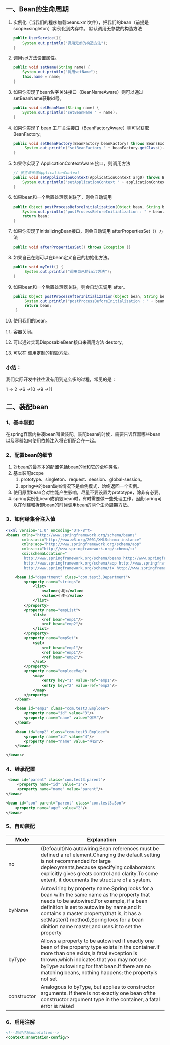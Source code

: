 ## 一、Bean的生命周期

1. 实例化（当我们的程序加载beans.xml文件），把我们的bean（前提是scope=singleton）实例化到内存中。
	默认调用无参数的构造方法
	```java
	public UserService(){
        System.out.println("调用无参的构造方法");
    }
	```
2. 调用set方法设置属性。
	```java
	public void setName(String name) {
        System.out.println("调用setName");
        this.name = name;
    }
	```
3. 如果你实现了bean名字关注接口（BeanNameAware）则可以通过setBeanName获取id号。

    ```java
    public void setBeanName(String name) {
		System.out.println("setBeanName " + name);
	}
    ```

4. 如果你实现了 bean 工厂关注接口（BeanFactoryAware）则可以获取BeanFactory。

   ```java
   public void setBeanFactory(BeanFactory beanFactory) throws BeansException {
   		System.out.println("setBeanFactory " + beanFactory.getClass().getName());
   }
   ```

5. 如果你实现了 ApplicationContextAware 接口，则调用方法

    ```java
    // 该方法传递ApplicationContext
    public void setApplicationContext(ApplicationContext arg0) throws BeansException {
		System.out.println("setApplicationContext " + applicationContext.getClass().getName());
	}
    ```

6. 如果bean和一个后置处理器关联了，则会自动调用

    ```java
   	public Object postProcessBeforeInitialization(Object bean, String beanName) throws BeansException {
        System.out.println("postProcessBeforeInitialization : " + bean.getClass().getName() + " : " + beanName);
        return bean;
    }
    ```

7. 如果你实现了InitializingBean接口，则会自动调用 afterPropertiesSet（）方法

   ```java
   public void afterPropertiesSet() throws Exception {}
   ```

8. 如果自己在<bean init-method="init"/>则可以在bean定义自己的初始化方法。

   ```java
   public void myInit() {
        System.out.println("调用自己的init方法");
   }
   ```

9. 如果bean和一个后置处理器关联，则会自动去调用 after。

   ```java
   public Object postProcessAfterInitialization(Object bean, String beanName) throws BeansException {
        System.out.println("postProcessBeforeInitialization : " + bean.getClass().getName() + " : " + beanName);
        return bean;
    }
   ```

10. 使用我们的bean。

11. 容器关闭。

12. 可以通过实现DisposableBean接口来调用方法 destory。

13. 可以在<bean destory-method = "fun"> 调用定制的销毁方法。

### 小结：

我们实际开发中往往没有用到这么多的过程，常见的是：

1 -> 2 ->6 ->10 ->9 ->11

## 二、装配bean

### 1、基本装配

在spring容器内拼凑bean叫做装配。装配bean的时候，需要告诉容器哪些bean以及容器如何使用依赖注入将它们配合在一起。

### 2、配置bean的细节

1. 对bean的最基本的配置包括bean的id和它的全称类名。
2. 基本装配scope
   1. prototype、singleton、request、session、global-session。
   2. spring中的bean缺省情况下是单例模式，始终返回一个实例。
3. 使用原型bean会对性能产生影响，尽量不要设置为prototype，除非有必要。
4. spring实例化bean或销毁bean时，有时需要做一些处理工作，因此spring可以在创建和拆卸bean的时候调用bean的两个生命周期方法。

### 3、如何给集合注入值

```xml
<?xml version="1.0" encoding="UTF-8"?>
<beans xmlns="http://www.springframework.org/schema/beans"
       xmlns:xsi="http://www.w3.org/2001/XMLSchema-instance"
       xmlns:aop="http://www.springframework.org/schema/aop"
       xmlns:tx="http://www.springframework.org/schema/tx"
       xsi:schemaLocation="
        http://www.springframework.org/schema/beans http://www.springframework.org/schema/beans/spring-beans.xsd
        http://www.springframework.org/schema/aop http://www.springframework.org/schema/aop/spring-aop.xsd
        http://www.springframework.org/schema/tx http://www.springframework.org/schema/tx/spring-tx.xsd">

    <bean id="department" class="com.test3.Department">
        <property name="strings">
            <list>
                <value>小明</value>
                <value>小李</value>
            </list>
        </property>
        <property name="empList">
            <list>
                <ref bean="emp1"/>
                <ref bean="emp2"/>
            </list>
        </property>
        <property name="empSet">
            <set>
                <ref bean="emp1"/>
                <ref bean="emp1"/>
                <ref bean="emp2"/>
            </set>
        </property>
        <property name="emploeeMap">
            <map>
                <entry key="1" value-ref="emp1"/>
                <entry key="2" value-ref="emp2"/>
            </map>
        </property>
    </bean>

    <bean id="emp1" class="com.test3.Emploee">
        <property name="id" value="3"/>
        <property name="name" value="张三"/>
    </bean>

    <bean id="emp2" class="com.test3.Emploee">
        <property name="id" value="4"/>
        <property name="name" value="李四"/>
    </bean>

</beans>
```

### 4、继承配置	

```xml
 <bean id="parent" class="com.test3.parent">
     <property name="id" value="1"/>
     <property name="name" value="parent"/>
</bean>

<bean id="son" parent="parent" class="com.test3.Son">
	<property name="age" value="2"/>
</bean>
```

### 5、自动装配  

| Mode        | Explanation                                                  |
| ----------- | ------------------------------------------------------------ |
| no          | (Defoault)No autowiring.Bean references must be defined a ref element.Changing the default setting is not recommended for large depleoyments,because specifying collaborators explicitly gives greats control and clarity.To some extent, it documents the structure of a system. |
| byName      | Autowiring by property name.Spring looks for a bean with the same name as the property that needs to be autowired.For example, if a bean definition is set to autowire by name,and it contains a master property(that is, it has a setMaster() method),Spring loos for a bean dinition name master,and uses it to set the property |
| byType      | Allows a property to be autowired if exactly one bean of the property type exists in the container.If more than one exists,la fatal exception is thrown,which indicates that you may not use byType autowiring for that bean.If there are no matching beans, nothing happens; the propertyis not set |
| constructor | Analogous to byType, but applies to constructor arguments. If there is not exactly one bean ofthe constructor argument type in the container, a fatal error is raised |

### 6、启用注解

```xml
<!--启用注解annotation-->
<context:annotation-config/>
```

